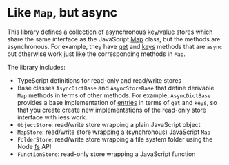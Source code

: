 # Like `Map`, but async

This library defines a collection of asynchronous key/value stores which share the same interface as the JavaScript [Map](https://developer.mozilla.org/en-US/docs/Web/JavaScript/Reference/Global_Objects/Map) class, but the methods are asynchronous. For example, they have [get](https://developer.mozilla.org/en-US/docs/Web/JavaScript/Reference/Global_Objects/Map/get) and [keys](https://developer.mozilla.org/en-US/docs/Web/JavaScript/Reference/Global_Objects/Map/keys) methods that are `async` but otherwise work just like the corresponding methods in `Map`.

The library includes:

- TypeScript definitions for read-only and read/write stores
- Base classes `AsyncDictBase` and `AsyncStoreBase` that define derivable `Map` methods in terms of other methods. For example, `AsyncDictBase` provides a base implementation of [entries](https://developer.mozilla.org/en-US/docs/Web/JavaScript/Reference/Global_Objects/Map/entries) in terms of `get` and `keys`, so that you create create new implementations of the read-only store interface with less work.
- `ObjectStore`: read/write store wrapping a plain JavaScript object
- `MapStore`: read/write store wrapping a (synchronous) JavaScript `Map`
- `FolderStore`: read/write store wrapping a file system folder using the Node [fs](https://nodejs.org/api/fs.html) API
- `FunctionStore`: read-only store wrapping a JavaScript function
